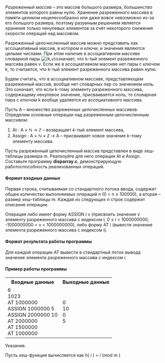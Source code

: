 <div class="stackedit__html"><p><em>Разреженный массив</em> – это массив большого размера, большинство элементов которого равны нулю. Хранение разреженного массива в памяти целиком нецелесообразно или даже вовсе невозможно из-за его большого размера, поэтому разумным решением является хранение только ненулевых элементов за счёт некоторого снижения скорости операций над массивом.</p>
<p>Разреженный целочисленный массив можно представить как ассоциативный массив, в котором и ключи, и значения являются целыми числами. При этом наличие в ассоциативном массиве словарной пары  <img src="http://195.19.40.181:3386/tasks/iu9/algorithms_and_data_structures.2/sets/disparray/text/disparray0x.png" alt="⟨k,v⟩">означает, что  k-тый элемент разреженного массива равен  v. Если же в ассоциативном массиве нет пары с ключом  k, то считается, что  k-тый элемент разреженного массива равен нулю.</p>
<p>Будем считать, что в ассоциативном массиве, представляющем разреженный массив, вообще нет словарных пар со значением ноль. Это означает, что если  k-тому элементу разреженного массива, содержащему ненулевое значение, присваивается ноль, то словарная пара с ключом  k вообще удаляется из ассоциативного массива.</p>
<p>Пусть  A – множество разреженных целочисленных массивов. Определим основные операции над разреженным целочисленным массивом:</p>
<ol>
<li>At  : A × ℕ → ℤ – возвращает  <em>k</em>-тый элемент массива,</li>
<li>Assign  : A × ℕ × ℤ → A – присваивает новое значение  <em>k</em>-тому элементу массива.</li>
</ol>
<p>Пусть разреженный целочисленный массив представлен в виде хеш-таблицы размера  m. Реализуйте для него операции At и Assign. Составьте программу <strong>disparray.c</strong>, демонстрирующую работоспособность реализованных операций.</p>
<h4 id="формат-входных-данных">Формат входных данных</h4>
<p>Первая строка, считываемая со стандартного потока ввода, содержит общее количество выполняемых операций  n (0 &lt; n ≤ 100000), а вторая – размер хеш-таблицы  m. Каждая из следующих  n строк содержит описание операции.</p>
<p>Операция либо имеет форму ASSIGN  i v (присвоить значение  v элементу разреженного массива с индексом  i;  0 ≤ i &lt; 1000000000;  -1000000000 &lt; v &lt; 1000000000), либо форму AT  i (вывести значение элемента разреженного массива с индексом  i).</p>
<h4 id="формат-результата-работы-программы">Формат результата работы программы</h4>
<p>Для каждой операции AT вывести в стандартный поток вывода значение элемента разреженного массива с индексом  i.</p>
<h4 id="пример-работы-программы">Пример работы программы</h4>
<table>
  <tbody><tr>
    <th>Входные данные</th>
    <th>Выходные данные</th>
  </tr>
  <tr>
    <td>6  <br>1023  <br>AT 1000000  <br>ASSIGN 1000000 5  <br>ASSIGN 2000000 10  <br>AT 2000000  <br>AT 1500000  <br>AT 1000000</td>
    <td>0  <br>10  <br>0  <br>5</td>
  </tr>
</tbody></table>
<p>Указание.</p>
<p>Пусть хеш-функция вычисляется как  h( <em>i</em> )  = <em>i</em> (mod  <em>m</em> )</p>
</div>

